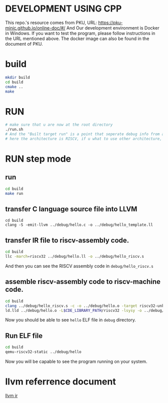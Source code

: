 # DEVELOPMENT USING CPP
This repo.'s resource comes from PKU, URL: https://pku-minic.github.io/online-doc/#/
And Our development environment is Docker in Windows. If you want to test the program, please follow instructions in the URL mentioned above.
The docker image can also be found in the document of PKU.
# build
```sh
mkdir build
cd build
cmake ..
make
```
# RUN

```sh
# make sure that u are now at the root directory
./run.sh
# And the "Built target run" is a point that seperate debug info from actual program running IO
# here the architecture is RISCV, if u what to use other architecture, say, ARM, you can change the instruction in run.sh
```

# RUN step mode

## run

```sh
cd build
make run
```

## transfer C language source file into LLVM

```shell
cd build
clang -S -emit-llvm ../debug/hello.c -o ../debug/hello_template.ll
```

## transfer IR file to riscv-assembly code.

```sh
cd build
llc -march=riscv32 ../debug/hello.ll -o ../debug/hello_riscv.s
```
And then you can see the RISCV assembly code in `debug/hello_riscv.s`

## assemble riscv-assembly code to riscv-machine code.

```sh
cd build
clang ../debug/hello_riscv.s -c -o ../debug/hello.o -target riscv32-unknown-linux-elf -march=rv32im -mabi=ilp32
ld.lld ../debug/hello.o -L$CDE_LIBRARY_PATH/riscv32 -lsysy -o ../debug/hello
```
Now you should be able to see `hello` ELF file in `debug` directory.

## Run ELF file

```sh
cd build
qemu-riscv32-static ../debug/hello
```
Now you will be capable to see the program running on your system.

# llvm referrence document

<a href="https://llvm.org/docs/LangRef.html#call-instruction">llvm ir</a>
